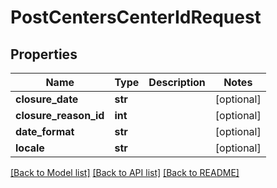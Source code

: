 # PostCentersCenterIdRequest

## Properties
Name | Type | Description | Notes
------------ | ------------- | ------------- | -------------
**closure_date** | **str** |  | [optional] 
**closure_reason_id** | **int** |  | [optional] 
**date_format** | **str** |  | [optional] 
**locale** | **str** |  | [optional] 

[[Back to Model list]](../README.md#documentation-for-models) [[Back to API list]](../README.md#documentation-for-api-endpoints) [[Back to README]](../README.md)

